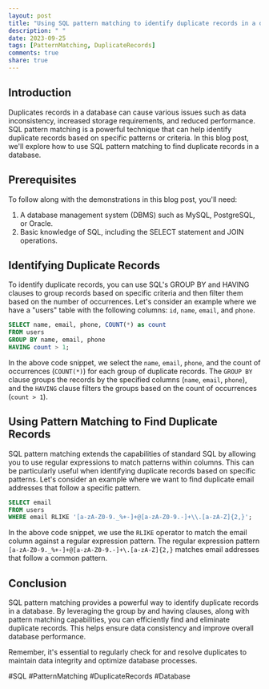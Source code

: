 ```yaml
---
layout: post
title: "Using SQL pattern matching to identify duplicate records in a database"
description: " "
date: 2023-09-25
tags: [PatternMatching, DuplicateRecords]
comments: true
share: true
---
```


## Introduction

Duplicates records in a database can cause various issues such as data inconsistency, increased storage requirements, and reduced performance. SQL pattern matching is a powerful technique that can help identify duplicate records based on specific patterns or criteria. In this blog post, we'll explore how to use SQL pattern matching to find duplicate records in a database.

## Prerequisites

To follow along with the demonstrations in this blog post, you'll need:

1. A database management system (DBMS) such as MySQL, PostgreSQL, or Oracle.
2. Basic knowledge of SQL, including the SELECT statement and JOIN operations.

## Identifying Duplicate Records

To identify duplicate records, you can use SQL's GROUP BY and HAVING clauses to group records based on specific criteria and then filter them based on the number of occurrences. Let's consider an example where we have a "users" table with the following columns: `id`, `name`, `email`, and `phone`.

```sql
SELECT name, email, phone, COUNT(*) as count
FROM users
GROUP BY name, email, phone
HAVING count > 1;
```

In the above code snippet, we select the `name`, `email`, `phone`, and the count of occurrences (`COUNT(*)`) for each group of duplicate records. The `GROUP BY` clause groups the records by the specified columns (`name`, `email`, `phone`), and the `HAVING` clause filters the groups based on the count of occurrences (`count > 1`).

## Using Pattern Matching to Find Duplicate Records

SQL pattern matching extends the capabilities of standard SQL by allowing you to use regular expressions to match patterns within columns. This can be particularly useful when identifying duplicate records based on specific patterns. Let's consider an example where we want to find duplicate email addresses that follow a specific pattern.

```sql
SELECT email
FROM users
WHERE email RLIKE '[a-zA-Z0-9._%+-]+@[a-zA-Z0-9.-]+\\.[a-zA-Z]{2,}';
```

In the above code snippet, we use the `RLIKE` operator to match the email column against a regular expression pattern. The regular expression pattern `[a-zA-Z0-9._%+-]+@[a-zA-Z0-9.-]+\.[a-zA-Z]{2,}` matches email addresses that follow a common pattern.

## Conclusion

SQL pattern matching provides a powerful way to identify duplicate records in a database. By leveraging the group by and having clauses, along with pattern matching capabilities, you can efficiently find and eliminate duplicate records. This helps ensure data consistency and improve overall database performance.

Remember, it's essential to regularly check for and resolve duplicates to maintain data integrity and optimize database processes.

#SQL #PatternMatching #DuplicateRecords #Database
